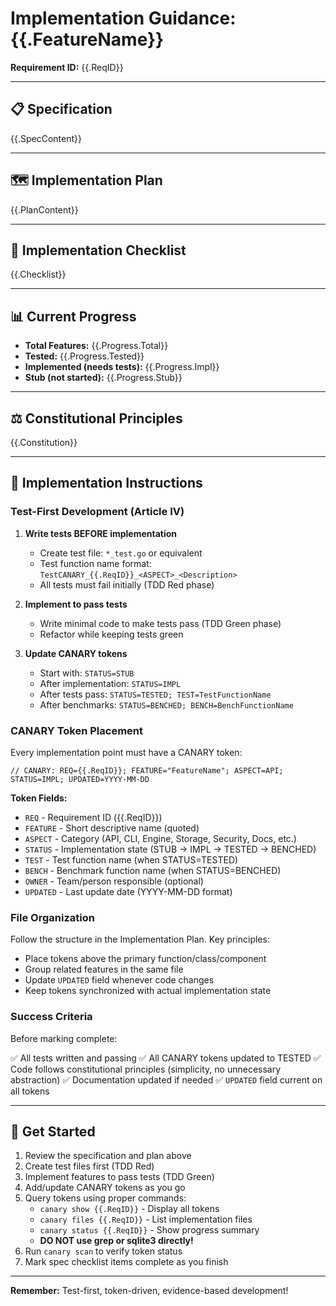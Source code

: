# Implementation Guidance: {{.FeatureName}}
<!-- CANARY: REQ=CBIN-CLI-001; FEATURE="ImplementTemplate"; ASPECT=Docs; STATUS=TESTED; UPDATED=2025-10-16 -->

**Requirement ID:** {{.ReqID}}

---

## 📋 Specification

{{.SpecContent}}

---

## 🗺️ Implementation Plan

{{.PlanContent}}

---

## 📝 Implementation Checklist

{{.Checklist}}

---

## 📊 Current Progress

- **Total Features:** {{.Progress.Total}}
- **Tested:** {{.Progress.Tested}}
- **Implemented (needs tests):** {{.Progress.Impl}}
- **Stub (not started):** {{.Progress.Stub}}

---

## ⚖️ Constitutional Principles

{{.Constitution}}

---

## 🎯 Implementation Instructions

### Test-First Development (Article IV)

1. **Write tests BEFORE implementation**
   - Create test file: `*_test.go` or equivalent
   - Test function name format: `TestCANARY_{{.ReqID}}_<ASPECT>_<Description>`
   - All tests must fail initially (TDD Red phase)

2. **Implement to pass tests**
   - Write minimal code to make tests pass (TDD Green phase)
   - Refactor while keeping tests green

3. **Update CANARY tokens**
   - Start with: `STATUS=STUB`
   - After implementation: `STATUS=IMPL`
   - After tests pass: `STATUS=TESTED; TEST=TestFunctionName`
   - After benchmarks: `STATUS=BENCHED; BENCH=BenchFunctionName`

### CANARY Token Placement

Every implementation point must have a CANARY token:

```
// CANARY: REQ={{.ReqID}}; FEATURE="FeatureName"; ASPECT=API; STATUS=IMPL; UPDATED=YYYY-MM-DD
```

**Token Fields:**
- `REQ` - Requirement ID ({{.ReqID}})
- `FEATURE` - Short descriptive name (quoted)
- `ASPECT` - Category (API, CLI, Engine, Storage, Security, Docs, etc.)
- `STATUS` - Implementation state (STUB → IMPL → TESTED → BENCHED)
- `TEST` - Test function name (when STATUS=TESTED)
- `BENCH` - Benchmark function name (when STATUS=BENCHED)
- `OWNER` - Team/person responsible (optional)
- `UPDATED` - Last update date (YYYY-MM-DD format)

### File Organization

Follow the structure in the Implementation Plan. Key principles:

- Place tokens above the primary function/class/component
- Group related features in the same file
- Update `UPDATED` field whenever code changes
- Keep tokens synchronized with actual implementation state

### Success Criteria

Before marking complete:

✅ All tests written and passing
✅ All CANARY tokens updated to TESTED
✅ Code follows constitutional principles (simplicity, no unnecessary abstraction)
✅ Documentation updated if needed
✅ `UPDATED` field current on all tokens

---

## 🚀 Get Started

1. Review the specification and plan above
2. Create test files first (TDD Red)
3. Implement features to pass tests (TDD Green)
4. Add/update CANARY tokens as you go
5. Query tokens using proper commands:
   - `canary show {{.ReqID}}` - Display all tokens
   - `canary files {{.ReqID}}` - List implementation files
   - `canary status {{.ReqID}}` - Show progress summary
   - **DO NOT use grep or sqlite3 directly!**
6. Run `canary scan` to verify token status
7. Mark spec checklist items complete as you finish

---

**Remember:** Test-first, token-driven, evidence-based development!
